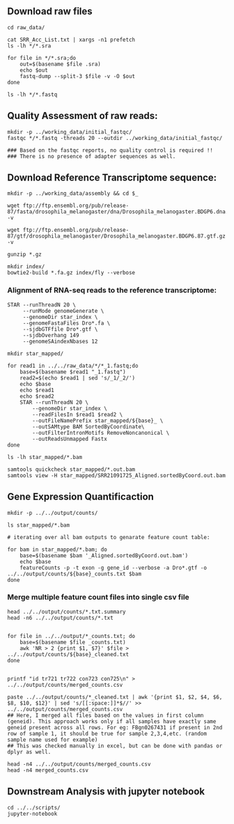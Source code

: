 
## Download raw files

    cd raw_data/

    cat SRR_Acc_List.txt | xargs -n1 prefetch
    ls -lh */*.sra
    
    for file in */*.sra;do
        out=$(basename $file .sra)
        echo $out
        fastq-dump --split-3 $file -v -O $out
    done

    ls -lh */*.fastq
    

## Quality Assessment of raw reads:

    mkdir -p ../working_data/initial_fastqc/
    fastqc */*.fastq -threads 20 --outdir ../working_data/initial_fastqc/

    ### Based on the fastqc reports, no quality control is required !!
    ### There is no presence of adapter sequences as well.


## Download Reference Transcriptome sequence:
        
    mkdir -p ../working_data/assembly && cd $_

    wget ftp://ftp.ensembl.org/pub/release-87/fasta/drosophila_melanogaster/dna/Drosophila_melanogaster.BDGP6.dna.toplevel.fa.gz -v
    
    wget ftp://ftp.ensembl.org/pub/release-87/gtf/drosophila_melanogaster/Drosophila_melanogaster.BDGP6.87.gtf.gz -v

    gunzip *.gz

    mkdir index/
    bowtie2-build *.fa.gz index/fly --verbose

### Alignment of RNA-seq reads to the reference transcriptome:

    STAR --runThreadN 20 \
         --runMode genomeGenerate \
         --genomeDir star_index \
         --genomeFastaFiles Dro*.fa \
         --sjdbGTFfile Dro*.gtf \
         --sjdbOverhang 149
         --genomeSAindexNbases 12
    
    mkdir star_mapped/

    for read1 in ../../raw_data/*/*_1.fastq;do
        base=$(basename $read1 "_1.fastq")
        read2=$(echo $read1 | sed 's/_1/_2/')
        echo $base
        echo $read1
        echo $read2
        STAR --runThreadN 20 \
            --genomeDir star_index \
            --readFilesIn $read1 $read2 \
            --outFileNamePrefix star_mapped/${base}_ \
            --outSAMtype BAM SortedByCoordinate\
            --outFilterIntronMotifs RemoveNoncanonical \
            --outReadsUnmapped Fastx
    done

    ls -lh star_mapped/*.bam

    samtools quickcheck star_mapped/*.out.bam
    samtools view -H star_mapped/SRR21091725_Aligned.sortedByCoord.out.bam
    
## Gene Expression Quantificaction

    mkdir -p ../../output/counts/

    ls star_mapped/*.bam
    
    # iterating over all bam outputs to genarate feature count table:

    for bam in star_mapped/*.bam; do
        base=$(basename $bam '_Aligned.sortedByCoord.out.bam')
        echo $base
        featureCounts -p -t exon -g gene_id --verbose -a Dro*.gtf -o ../../output/counts/${base}_counts.txt $bam
    done

### Merge multiple feature count files into single csv file
    
    head ../../output/counts/*.txt.summary
    head -n6 ../../output/counts/*.txt


    for file in ../../output/*_counts.txt; do
        base=$(basename $file _counts.txt)
        awk 'NR > 2 {print $1, $7}' $file > ../../output/counts/${base}_cleaned.txt
    done

    
    printf "id tr721 tr722 con723 con725\n" > ../../output/counts/merged_counts.csv
    
    paste ../../output/counts/*_cleaned.txt | awk '{print $1, $2, $4, $6, $8, $10, $12}' | sed 's/[[:space:]]*$//' >> ../../output/counts/merged_counts.csv
    ## Here, I merged all files based on the values in first column (geneid). This approach works only if all samples have exactly same geneid present across all rows. For eg: FBgn0267431 if present in 2nd row of sample 1, it should be true for sample 2,3,4,etc. (random sample name used for example)
    ## This was checked manually in excel, but can be done with pandas or dplyr as well.
    
    head -n4 ../../output/counts/merged_counts.csv
    head -n4 merged_counts.csv

## Downstream Analysis with jupyter notebook
    
    cd ../../scripts/
    jupyter-notebook









        